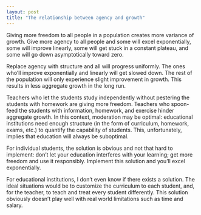 ```yaml
---
layout: post
title: "The relationship between agency and growth"
---
```


Giving more freedom to all people in a population creates more variance of growth. Give more agency to all people and some will excel exponentially, some will improve linearly, some will get stuck in a constant plateau, and some will go down asymptotically toward zero.

Replace agency with structure and all will progress uniformly. The ones who’ll improve exponentially and linearly will get slowed down. The rest of the population will only experience slight improvement in growth. This results in less aggregate growth in the long run.

Teachers who let the students study independently without pestering the students with homework are giving more freedom. Teachers who spoon-feed the students with information, homework, and exercise hinder aggregate growth.
In this context, moderation may be optimal: educational institutions need enough structure (in the form of curriculum, homework, exams, etc.) to quantify the capability of students. This, unfortunately, implies that education will always be suboptimal. 

For individual students, the solution is obvious and not that hard to implement: don’t let your education interferes with your learning; get more freedom and use it responsibly. Implement this solution and you’ll excel exponentially.

For educational institutions, I don’t even know if there exists a solution. The ideal situations would be to customize the curriculum to each student, and, for the teacher, to teach and treat every student differently. This solution obviously doesn’t play well with real world limitations such as time and salary.
